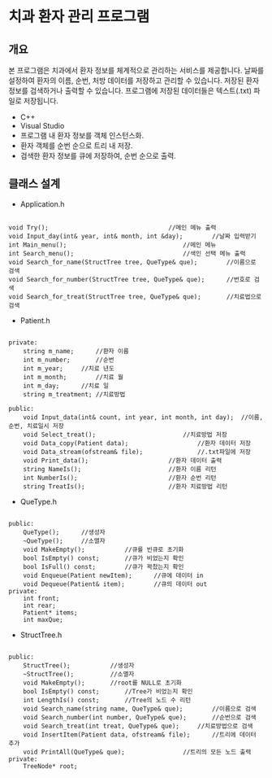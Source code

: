 # 치과 환자 관리 프로그램

개요
-------------
본 프로그램은 치과에서 환자 정보를 체계적으로 관리하는 서비스를 제공합니다.
날짜를 설정하여 환자의 이름, 순번, 처방 데이터를 저장하고 관리할 수 있습니다.
저장된 환자정보를 검색하거나 출력할 수 있습니다.
프로그램에 저장된 데이터들은 텍스트(.txt) 파일로 저장됩니다.
+ C++
+ Visual Studio
+ 프로그램 내 환자 정보를 객체 인스턴스화.
+ 환자 객체를 순번 순으로 트리 내 저장.
+ 검색한 환자 정보를 큐에 저장하여, 순번 순으로 출력. 

클래스 설계
-------------
+ Application.h
<pre><code>
void Try();									//메인 메뉴 출력
void Input_day(int& year, int& month, int &day);		//날짜 입력받기
int Main_menu();								//메인 메뉴
int Search_menu();								//색인 선택 메뉴 출력
void Search_for_name(StructTree tree, QueType& que);		//이름으로 검색
void Search_for_number(StructTree tree, QueType& que);		//번호로 검색
void Search_for_treat(StructTree tree, QueType& que);		//치료법으로 검색
</code></pre>

+ Patient.h
<pre><code>
private:
	string m_name;		//환자 이름
	int m_number;		//순번
	int m_year;		//치료 년도
	int m_month;		//치료 월
	int m_day;		//치료 일
	string m_treatment;	//치료방법

public:
	void Input_data(int& count, int year, int month, int day);	//이름, 순번, 치료일시 저장
	void Select_treat();						//치료방법 저장
	void Data_copy(Patient data);					//환자 데이터 저장
	void Data_stream(ofstream& file);				//.txt파일에 저장
	void Print_data();						//환자 데이터 출력
	string NameIs();						//환자 이름 리턴
	int NumberIs();							//환자 순번 리턴
	string TreatIs();						//환자 치료방법 리턴
</code></pre>

+ QueType.h
<pre><code>
public: 
    QueType();		//생성자
    ~QueType();		//소멸자
    void MakeEmpty();			//큐를 빈큐로 초기화
    bool IsEmpty() const;		//큐가 비었는지 확인
    bool IsFull() const;		//큐가 꽉찼는지 확인
    void Enqueue(Patient newItem);		//큐에 데이터 in
    void Dequeue(Patient& item);		//큐의 데이터 out
private:
    int front;
    int rear;
    Patient* items;
    int maxQue;
</code></pre>

+ StructTree.h
<pre><code>
public:
	StructTree();			//생성자
	~StructTree();			//소멸자
	void MakeEmpty();		//root를 NULL로 초기화
	bool IsEmpty() const;		//Tree가 비었는지 확인
	int LengthIs() const;		//Tree의 노드 수 리턴
	void Search_name(string name, QueType& que);		//이름으로 검색
	void Search_number(int number, QueType& que);		//순번으로 검색
	void Search_treat(int treat, QueType& que);		//치료방법으로 검색
	void InsertItem(Patient data, ofstream& file);		//트리에 데이터 추가
	void PrintAll(QueType& que);				//트리의 모든 노드 출력
private:
	TreeNode* root;
</code></pre>
